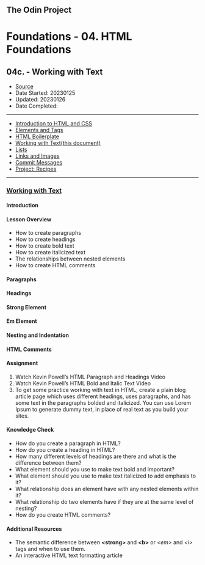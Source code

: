 ## The Odin Project

# Foundations - 04. HTML Foundations
## 04c. - Working with Text

  - [Source](https://www.theodinproject.com/paths/foundations/courses/foundations)
  - Date Started: 20230125
  - Updated: 20230126
  - Date Completed:
---

  - [Introduction to HTML and CSS](04_foundations_html_foundations.md)
  - [Elements and Tags](04a_elements_and_tags.md)
  - [HTML Boilerplate](04b_html_boilerplate.md)
  - [Working with Text(this document)](04c_working_with_text.md)
  - [Lists](04d_lists.md)
  - [Links and Images](04e_links_and_images.md)
  - [Commit Messages](04f_commit_messages.md)
  - [Project: Recipes](#)
  
---
### [Working with Text](https://www.theodinproject.com/lessons/foundations-working-with-text)

#### Introduction
#### Lesson Overview

  - How to create paragraphs
  - How to create headings
  - How to create bold text
  - How to create italicized text
  - The relationships between nested elements
  - How to create HTML comments

  
#### Paragraphs
#### Headings
#### Strong Element
#### Em Element
#### Nesting and Indentation
#### HTML Comments

#### Assignment

1. Watch Kevin Powell’s HTML Paragraph and Headings Video
2. Watch Kevin Powell’s HTML Bold and Italic Text Video
3. To get some practice working with text in HTML, create a plain blog article page which uses different headings, uses paragraphs, and has some text in the paragraphs bolded and italicized. You can use Lorem Ipsum to generate dummy text, in place of real text as you build your sites.



#### Knowledge Check

  - How do you create a paragraph in HTML?
  - How do you create a heading in HTML?
  - How many different levels of headings are there and what is the difference between them?
  - What element should you use to make text bold and important?
  - What element should you use to make text italicized to add emphasis to it?
  - What relationship does an element have with any nested elements within it?
  - What relationship do two elements have if they are at the same level of nesting?
  - How do you create HTML comments?


  
#### Additional Resources


  - The semantic difference between **<strong\>** and **<b\>** or *<em\>* and *<i\>* tags and when to use them.
  - An interactive HTML text formatting article

